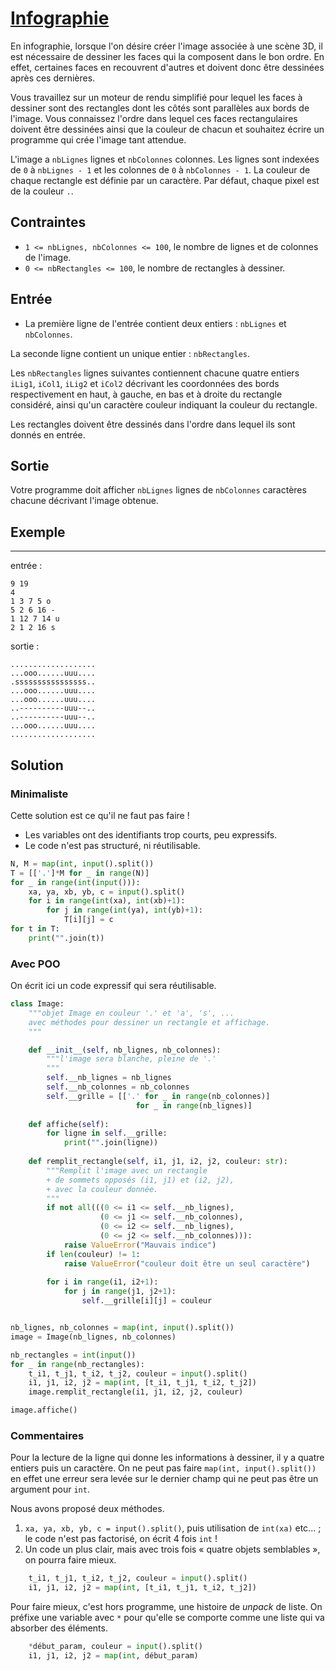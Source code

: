 # [Infographie](http://www.france-ioi.org/algo/task.php?idChapter=564&idTask=1792)


En infographie, lorsque l'on désire créer l'image associée à une scène 3D, il est nécessaire de dessiner les faces qui la composent dans le bon ordre. En effet, certaines faces en recouvrent d'autres et doivent donc être dessinées après ces dernières.

Vous travaillez sur un moteur de rendu simplifié pour lequel les faces à dessiner sont des rectangles dont les côtés sont parallèles aux bords de l'image. Vous connaissez l'ordre dans lequel ces faces rectangulaires doivent être dessinées ainsi que la couleur de chacun et souhaitez écrire un programme qui crée l'image tant attendue.

L'image a `nbLignes` lignes et `nbColonnes` colonnes. Les lignes sont indexées de `0` à `nbLignes - 1` et les colonnes de `0` à `nbColonnes - 1`. La couleur de chaque rectangle est définie par un caractère. Par défaut, chaque pixel est de la couleur `.`.

## Contraintes

* `1 <= nbLignes, nbColonnes <= 100`, le nombre de lignes et de colonnes de l'image.
* `0 <= nbRectangles <= 100`, le nombre de rectangles à dessiner.

## Entrée

* La première ligne de l'entrée contient deux entiers : `nbLignes` et `nbColonnes`.

La seconde ligne contient un unique entier : `nbRectangles`.

Les `nbRectangles` lignes suivantes contiennent chacune quatre entiers `iLig1`, `iCol1`, `iLig2` et `iCol2` décrivant les coordonnées des bords respectivement en haut, à gauche, en bas et à droite du rectangle considéré, ainsi qu'un caractère couleur indiquant la couleur du rectangle.

Les rectangles doivent être dessinés dans l'ordre dans lequel ils sont donnés en entrée.

## Sortie

Votre programme doit afficher `nbLignes` lignes de `nbColonnes` caractères chacune décrivant l'image obtenue.

## Exemple

---

entrée :

```
9 19
4
1 3 7 5 o
5 2 6 16 -
1 12 7 14 u
2 1 2 16 s
```

sortie :

```
...................
...ooo......uuu....
.ssssssssssssssss..
...ooo......uuu....
...ooo......uuu....
..----------uuu--..
..----------uuu--..
...ooo......uuu....
...................
```

## Solution

### Minimaliste

Cette solution est ce qu'il ne faut pas faire !
* Les variables ont des identifiants trop courts, peu expressifs.
* Le code n'est pas structuré, ni réutilisable.

```python
N, M = map(int, input().split())
T = [['.']*M for _ in range(N)]
for _ in range(int(input())):
    xa, ya, xb, yb, c = input().split()
    for i in range(int(xa), int(xb)+1):
        for j in range(int(ya), int(yb)+1):
            T[i][j] = c
for t in T:       
    print("".join(t))
```


### Avec POO

On écrit ici un code expressif qui sera réutilisable.

```python
class Image:
    """objet Image en couleur '.' et 'a', 's', ...
    avec méthodes pour dessiner un rectangle et affichage.
    """

    def __init__(self, nb_lignes, nb_colonnes):
        """l'image sera blanche, pleine de '.'
        """
        self.__nb_lignes = nb_lignes
        self.__nb_colonnes = nb_colonnes
        self.__grille = [['.' for _ in range(nb_colonnes)]
                            for _ in range(nb_lignes)]
    
    def affiche(self):
        for ligne in self.__grille:
            print("".join(ligne))
    
    def remplit_rectangle(self, i1, j1, i2, j2, couleur: str):
        """Remplit l'image avec un rectangle
        + de sommets opposés (i1, j1) et (i2, j2),
        + avec la couleur donnée.
        """
        if not all(((0 <= i1 <= self.__nb_lignes),
                    (0 <= j1 <= self.__nb_colonnes),
                    (0 <= i2 <= self.__nb_lignes),
                    (0 <= j2 <= self.__nb_colonnes))):
            raise ValueError("Mauvais indice")
        if len(couleur) != 1:
            raise ValueError("couleur doit être un seul caractère")
                   
        for i in range(i1, i2+1):
            for j in range(j1, j2+1):
                self.__grille[i][j] = couleur


nb_lignes, nb_colonnes = map(int, input().split())
image = Image(nb_lignes, nb_colonnes)

nb_rectangles = int(input())
for _ in range(nb_rectangles):
    t_i1, t_j1, t_i2, t_j2, couleur = input().split()
    i1, j1, i2, j2 = map(int, [t_i1, t_j1, t_i2, t_j2])
    image.remplit_rectangle(i1, j1, i2, j2, couleur)

image.affiche()
```

### Commentaires

Pour la lecture de la ligne qui donne les informations à dessiner, il y a quatre entiers puis un caractère. On ne peut pas faire `map(int, input().split())` en effet une erreur sera levée sur le dernier champ qui ne peut pas être un argument pour `int`.

Nous avons proposé deux méthodes.
1. `xa, ya, xb, yb, c = input().split()`, puis utilisation de `int(xa)` etc... ; le code n'est pas factorisé, on écrit 4 fois `int` !
2. Un code un plus clair, mais avec trois fois « quatre objets semblables », on pourra faire mieux.
```python
    t_i1, t_j1, t_i2, t_j2, couleur = input().split()
    i1, j1, i2, j2 = map(int, [t_i1, t_j1, t_i2, t_j2])
```

Pour faire mieux, c'est hors programme, une histoire de *unpack* de liste. On préfixe une variable avec `*` pour qu'elle se comporte comme une liste qui va absorber des éléments.

```python
    *début_param, couleur = input().split()
    i1, j1, i2, j2 = map(int, début_param)
```


